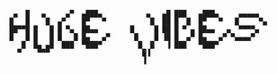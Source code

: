 <!--### 🌲🍄🍵✨🤠🌿🥴🐛🚧🪄🪞🎈🧙🏻‍♂️-->
```
 ▄  █   ▄     ▄▀  ▄███▄           ▄   ▄█ ███   ▄███▄     ▄▄▄▄▄   
█   █    █  ▄▀    █▀   ▀           █  ██ █  █  █▀   ▀   █     ▀▄ 
██▀▀█ █   █ █ ▀▄  ██▄▄        █     █ ██ █ ▀ ▄ ██▄▄   ▄  ▀▀▀▀▄   
█   █ █   █ █   █ █▄   ▄▀      █    █ ▐█ █  ▄▀ █▄   ▄▀ ▀▄▄▄▄▀    
   █  █▄ ▄█  ███  ▀███▀         █  █   ▐ ███   ▀███▀             
  ▀    ▀▀▀                       █▐                              
                                 ▐                               
                                                                    
```

<!--
**alachie/alachie** is a ✨ _special_ ✨ repository because its `README.md` (this file) appears on your GitHub profile.

Here are some ideas to get you started:

- 🔭 I’m currently working on ...
- 🌱 I’m currently learning ...
- 👯 I’m looking to collaborate on ...
- 🤔 I’m looking for help with ...
- 💬 Ask me about ...
- 📫 How to reach me: ...
- 😄 Pronouns: ...
- ⚡ Fun fact: ...
-->
